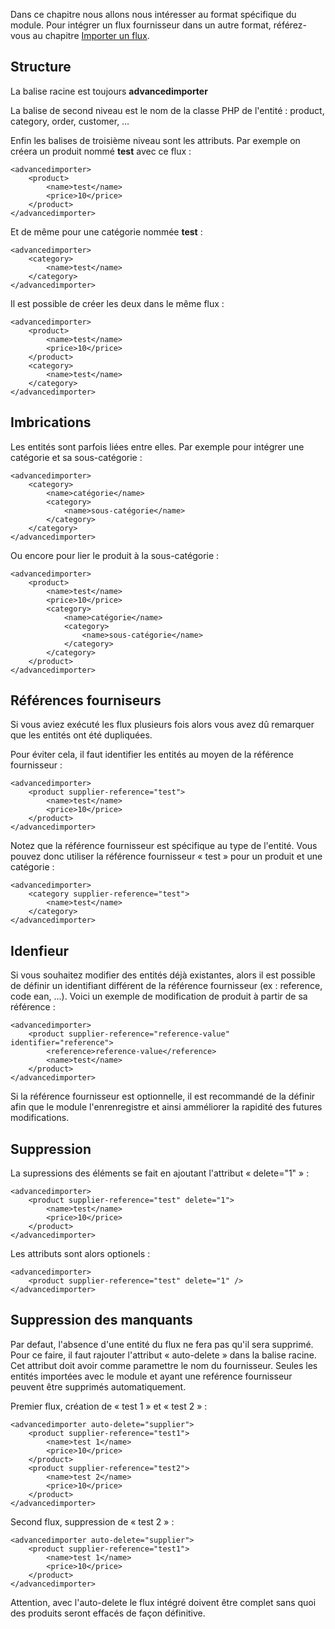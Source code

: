 Dans ce chapitre nous allons nous intéresser au format spécifique du module. Pour intégrer un flux fournisseur dans un autre format, référez-vous au chapitre [Importer un flux](!fr/Importer_un_flux).

## Structure

La balise racine est toujours **advancedimporter**

La balise de second niveau est le nom de la classe PHP de l'entité : product, category, order, customer, …

Enfin les balises de troisième niveau sont les attributs. Par exemple on créera un produit nommé **test** avec ce flux :

```
<advancedimporter>
    <product>
        <name>test</name>
        <price>10</price>
    </product>
</advancedimporter>
```

Et de même pour une catégorie nommée **test** :

```
<advancedimporter>
    <category>
        <name>test</name>
    </category>
</advancedimporter>
```

Il est possible de créer les deux dans le même flux :

```
<advancedimporter>
    <product>
        <name>test</name>
        <price>10</price>
    </product>
    <category>
        <name>test</name>
    </category>
</advancedimporter>
```

## Imbrications

Les entités sont parfois liées entre elles. Par exemple pour intégrer une catégorie et sa sous-catégorie :

```
<advancedimporter>
    <category>
        <name>catégorie</name>
        <category>
            <name>sous-catégorie</name>
        </category>
    </category>
</advancedimporter>
```

Ou encore pour lier le produit à la sous-catégorie :


```
<advancedimporter>
    <product>
        <name>test</name>
        <price>10</price>
        <category>
            <name>catégorie</name>
            <category>
                <name>sous-catégorie</name>
            </category>
        </category>
    </product>
</advancedimporter>
```

## Références fourniseurs

Si vous aviez exécuté les flux plusieurs fois alors vous avez dû remarquer que les entités ont été dupliquées.

Pour éviter cela, il faut identifier les entités au moyen de la référence fournisseur :

```
<advancedimporter>
    <product supplier-reference="test">
        <name>test</name>
        <price>10</price>
    </product>
</advancedimporter>
```

Notez que la référence fournisseur est spécifique au type de l'entité. Vous pouvez donc utiliser la référence fournisseur « test » pour un produit et une catégorie :


```
<advancedimporter>
    <category supplier-reference="test">
        <name>test</name>
    </category>
</advancedimporter>
```

## Idenfieur

Si vous souhaitez modifier des entités déjà existantes, alors il est possible de définir un identifiant différent de la référence fournisseur (ex : reference, code ean, ...).
Voici un exemple de modification de produit à partir de sa référence :
```
<advancedimporter>
    <product supplier-reference="reference-value" identifier="reference">
        <reference>reference-value</reference>
        <name>test</name>
    </product>
</advancedimporter>
```

Si la référence fournisseur est optionnelle, il est recommandé de la définir afin que le module l'enrenregistre et ainsi amméliorer la rapidité des futures modifications.

## Suppression

La supressions des éléments se fait en ajoutant l'attribut « delete="1" » :

```
<advancedimporter>
    <product supplier-reference="test" delete="1">
        <name>test</name>
        <price>10</price>
    </product>
</advancedimporter>
```

Les attributs sont alors optionels :

```
<advancedimporter>
    <product supplier-reference="test" delete="1" />
</advancedimporter>
```

## Suppression des manquants

Par defaut, l'absence d'une entité du flux ne fera pas qu'il sera supprimé. Pour ce faire, il faut rajouter l'attribut « auto-delete » dans la balise racine. Cet attribut doit avoir comme paramettre le nom du fournisseur. Seules les entités importées avec le module et ayant une reférence fournisseur peuvent être supprimés automatiquement.

Premier flux, création de « test 1 » et  « test 2 » :
```
<advancedimporter auto-delete="supplier">
    <product supplier-reference="test1">
        <name>test 1</name>
        <price>10</price>
    </product>
    <product supplier-reference="test2">
        <name>test 2</name>
        <price>10</price>
    </product>
</advancedimporter>
```

Second flux, suppression de « test 2 » :
```
<advancedimporter auto-delete="supplier">
    <product supplier-reference="test1">
        <name>test 1</name>
        <price>10</price>
    </product>
</advancedimporter>
```
Attention, avec l'auto-delete le flux intégré doivent être complet sans quoi des produits seront effacés de façon définitive.

